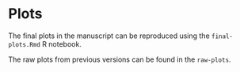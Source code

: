 # Plots

The final plots in the manuscript can be reproduced using the `final-plots.Rmd` R notebook.

The raw plots from previous versions can be found in the `raw-plots`.
